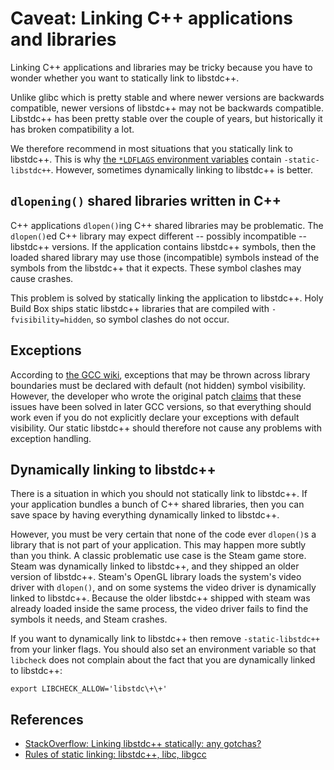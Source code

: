 # Caveat: Linking C++ applications and libraries

Linking C++ applications and libraries may be tricky because you have to wonder whether you want to statically link to libstdc++.

Unlike glibc which is pretty stable and where newer versions are backwards compatible, newer versions of libstdc++ may not be backwards compatible. Libstdc++ has been pretty stable over the couple of years, but historically it has broken compatibility a lot.

We therefore recommend in most situations that you statically link to libstdc++. This is why [the `*LDFLAGS` environment variables](LIBRARY-VARIANTS.md) contain `-static-libstdc++`. However, sometimes dynamically linking to libstdc++ is better.

## `dlopening()` shared libraries written in C++

C++ applications `dlopen()`ing C++ shared libraries may be problematic. The `dlopen()`ed C++ library may expect different -- possibly incompatible -- libstdc++ versions. If the application contains libstdc++ symbols, then the loaded shared library may use those (incompatible) symbols instead of the symbols from the libstdc++ that it expects. These symbol clashes may cause crashes.

This problem is solved by statically linking the application to libstdc++. Holy Build Box ships static libstdc++ libraries that are compiled with `-fvisibility=hidden`, so symbol clashes do not occur.

## Exceptions

According to [the GCC wiki](https://gcc.gnu.org/wiki/Visibility), exceptions that may be thrown across library boundaries must be declared with default (not hidden) symbol visibility. However, the developer who wrote the original patch [claims](http://stackoverflow.com/questions/14268736/symbol-visibility-exceptions-runtime-error) that these issues have been solved in later GCC versions, so that everything should work even if you do not explicitly declare your exceptions with default visibility. Our static libstdc++ should therefore not cause any problems with exception handling.

## Dynamically linking to libstdc++

There is a situation in which you should not statically link to libstdc++. If your application bundles a bunch of C++ shared libraries, then you can save space by having everything dynamically linked to libstdc++.

However, you must be very certain that none of the code ever `dlopen()`s a library that is not part of your application. This may happen more subtly than you think. A classic problematic use case is the Steam game store. Steam was dynamically linked to libstdc++, and they shipped an older version of libstdc++. Steam's OpenGL library loads the system's video driver with `dlopen()`, and on some systems the video driver is dynamically linked to libstdc++. Because the older libstdc++ shipped with steam was already loaded inside the same process, the video driver fails to find the symbols it needs, and Steam crashes.

If you want to dynamically link to libstdc++ then remove `-static-libstdc++` from your linker flags. You should also set an environment variable so that `libcheck` does not complain about the fact that you are dynamically linked to libstdc++:

    export LIBCHECK_ALLOW='libstdc\+\+'

## References

 * [StackOverflow: Linking libstdc++ statically: any gotchas?](http://stackoverflow.com/questions/13636513/linking-libstdc-statically-any-gotchas)
 * [Rules of static linking: libstdc++, libc, libgcc](http://micro.nicholaswilson.me.uk/post/31855915892/rules-of-static-linking-libstdc-libc-libgcc)
